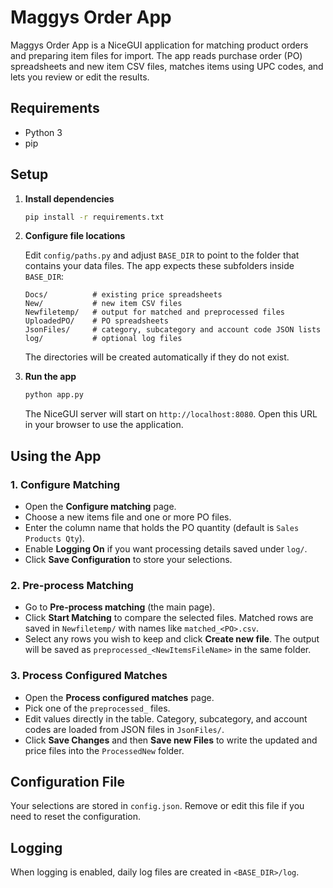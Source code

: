 # Maggys Order App

Maggys Order App is a NiceGUI application for matching product orders and preparing item files for import. The app reads purchase order (PO) spreadsheets and new item CSV files, matches items using UPC codes, and lets you review or edit the results.

## Requirements

- Python 3
- pip

## Setup

1. **Install dependencies**

   ```bash
   pip install -r requirements.txt
   ```

2. **Configure file locations**

   Edit `config/paths.py` and adjust `BASE_DIR` to point to the folder that contains your data files. The app expects these subfolders inside `BASE_DIR`:

   ```
   Docs/          # existing price spreadsheets
   New/           # new item CSV files
   Newfiletemp/   # output for matched and preprocessed files
   UploadedPO/    # PO spreadsheets
   JsonFiles/     # category, subcategory and account code JSON lists
   log/           # optional log files
   ```

   The directories will be created automatically if they do not exist.

3. **Run the app**

   ```bash
   python app.py
   ```

   The NiceGUI server will start on `http://localhost:8080`. Open this URL in your browser to use the application.

## Using the App

### 1. Configure Matching

- Open the **Configure matching** page.
- Choose a new items file and one or more PO files.
- Enter the column name that holds the PO quantity (default is `Sales Products Qty`).
- Enable **Logging On** if you want processing details saved under `log/`.
- Click **Save Configuration** to store your selections.

### 2. Pre-process Matching

- Go to **Pre-process matching** (the main page).
- Click **Start Matching** to compare the selected files. Matched rows are saved in `Newfiletemp/` with names like `matched_<PO>.csv`.
- Select any rows you wish to keep and click **Create new file**. The output will
  be saved as `preprocessed_<NewItemsFileName>` in the same folder.

### 3. Process Configured Matches

- Open the **Process configured matches** page.
- Pick one of the `preprocessed_` files.
- Edit values directly in the table. Category, subcategory, and account codes are loaded from JSON files in `JsonFiles/`.
 - Click **Save Changes** and then **Save new Files** to write the updated and price files into the `ProcessedNew` folder.

## Configuration File

Your selections are stored in `config.json`. Remove or edit this file if you need to reset the configuration.

## Logging

When logging is enabled, daily log files are created in `<BASE_DIR>/log`.
